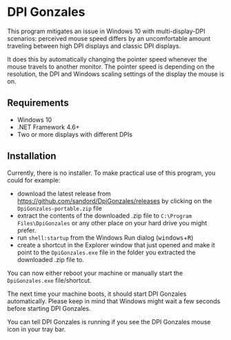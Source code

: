 # DPI Gonzales

This program mitigates an issue in Windows 10 with multi-display-DPI scenarios: perceived mouse speed differs by an uncomfortable amount traveling between high DPI displays and classic DPI displays.

It does this by automatically changing the pointer speed whenever the mouse travels to another monitor. The pointer speed is depending on the resolution, the DPI and Windows scaling settings of the display the mouse is on.

## Requirements

- Windows 10
- .NET Framework 4.6+
- Two or more displays with different DPIs

## Installation

Currently, there is no installer. To make practical use of this program, you could for example:

  - download the latest release from https://github.com/sandord/DpiGonzales/releases by clicking on the `DpiGonzales-portable.zip` file
  - extract the contents of the downloaded .zip file to `C:\Program Files\DpiGonzales` or any other place on your hard drive you might prefer.
  - run `shell:startup` from the Windows Run dialog (<kbd>windows</kbd>+<kbd>R</kbd>)
  - create a shortcut in the Explorer window that just opened and make it point to the `DpiGonzales.exe` file in the folder you extracted the downloaded .zip file to.

You can now either reboot your machine or manually start the `DpiGonzales.exe` file/shortcut.

The next time your machine boots, it should start DPI Gonzales automatically. Please keep in mind that Windows might wait a few seconds before starting DPI Gonzales.

You can tell DPI Gonzales is running if you see the DPI Gonzales mouse icon in your tray bar.
